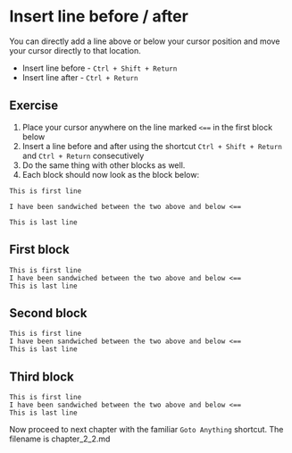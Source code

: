 Insert line before / after
===========================

You can directly add a line above or below your cursor position
and move your cursor directly to that location.

* Insert line before - `Ctrl + Shift + Return`
* Insert line after - `Ctrl + Return`

Exercise
---------

1. Place your cursor anywhere on the line marked `<==` in the first block below
2. Insert a line before and after using the shortcut `Ctrl + Shift + Return`
   and `Ctrl + Return` consecutively
3. Do the same thing with other blocks as well.
3. Each block should now look as the block below:

```
This is first line

I have been sandwiched between the two above and below <==

This is last line
```

First block
------------

```
This is first line
I have been sandwiched between the two above and below <==
This is last line
```

Second block
------------

```
This is first line
I have been sandwiched between the two above and below <==
This is last line
```

Third block
------------

```
This is first line
I have been sandwiched between the two above and below <==
This is last line
```

Now proceed to next chapter with the familiar `Goto Anything` shortcut. The 
filename is chapter_2_2.md